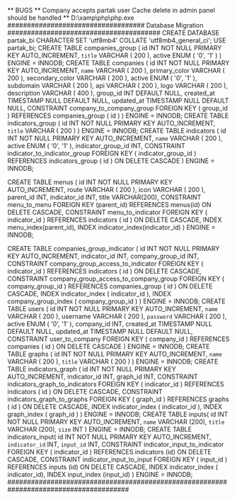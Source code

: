 ** BUGS **
Company accepts partak user
Cache delete in admin panel should be handled
\*\*
D:\\xamp\\php\\php.exe
################################### Database Migration #######################################
CREATE DATABASE partak_bi CHARACTER
SET 'utf8mb4' COLLATE 'utf8mb4_general_ci';
USE partak_bi;
CREATE TABLE companies_group ( id INT NOT NULL PRIMARY KEY AUTO_INCREMENT, `title` VARCHAR ( 200 ), active ENUM ( '0', '1' ) ) ENGINE = INNODB;
CREATE TABLE companies (
id INT NOT NULL PRIMARY KEY AUTO_INCREMENT,
`name` VARCHAR ( 200 ),
primary_color VARCHAR ( 200 ),
secondary_color VARCHAR ( 200 ),
active ENUM ( '0', '1' ),
subdomain VARCHAR ( 200 ),
api VARCHAR ( 200 ),
logo VARCHAR ( 200 ),
description VARCHAR ( 400 ),
group_id INT DEFAULT NULL,
created_at TIMESTAMP NULL DEFAULT NULL,
updated_at TIMESTAMP NULL DEFAULT NULL,
CONSTRAINT company_to_company_group FOREIGN KEY ( group_id ) REFERENCES companies_group ( id )
) ENGINE = INNODB;
CREATE TABLE indicators_group ( id INT NOT NULL PRIMARY KEY AUTO_INCREMENT, `title` VARCHAR ( 200 ) ) ENGINE = INNODB;
CREATE TABLE indicators (
id INT NOT NULL PRIMARY KEY AUTO_INCREMENT,
`name` VARCHAR ( 200 ),
active ENUM ( '0', '1' ),
indicator_group_id INT,
CONSTRAINT indicator_to_indicator_group FOREIGN KEY ( indicator_group_id ) REFERENCES indicators_group ( id ) ON DELETE CASCADE
) ENGINE = INNODB;

CREATE TABLE menus (
id INT NOT NULL PRIMARY KEY AUTO_INCREMENT,
route VARCHAR ( 200 ),
icon VARCHAR ( 200 ),
parent_id INT,
indicator_id INT,
title VARCHAR(200),
CONSTRAINT menu_to_menu FOREIGN KEY (parent_id) REFERENCES menus(id) ON DELETE CASCADE,
CONSTRAINT menu_to_indicator FOREIGN KEY ( indicator_id ) REFERENCES indicators ( id ) ON DELETE CASCADE,
INDEX menu_index(parent_id),
INDEX indicator_index(indicator_id)
) ENGINE = INNODB;

CREATE TABLE companies_group_indicator (
id INT NOT NULL PRIMARY KEY AUTO_INCREMENT,
indicator_id INT,
company_group_id INT,
CONSTRAINT company_group_access_to_indicator FOREIGN KEY ( indicator_id ) REFERENCES indicators ( id ) ON DELETE CASCADE,
CONSTRAINT company_group_access_to_company_group FOREIGN KEY ( company_group_id ) REFERENCES companies_group ( id ) ON DELETE CASCADE,
INDEX indicator_index ( indicator_id ),
INDEX company_group_index ( company_group_id )
) ENGINE = INNODB;
CREATE TABLE users (
id INT NOT NULL PRIMARY KEY AUTO_INCREMENT,
`name` VARCHAR ( 200 ),
username VARCHAR ( 200 ),
`password` VARCHAR ( 200 ),
active ENUM ( '0', '1' ),
company_id INT,
created_at TIMESTAMP NULL DEFAULT NULL,
updated_at TIMESTAMP NULL DEFAULT NULL,
CONSTRAINT user_to_company FOREIGN KEY ( company_id ) REFERENCES companies ( id ) ON DELETE CASCADE
) ENGINE = INNODB;
CREATE TABLE graphs ( id INT NOT NULL PRIMARY KEY AUTO_INCREMENT, `name` VARCHAR ( 200 ), `title` VARCHAR ( 200 ) ) ENGINE = INNODB;
CREATE TABLE indicators_graph (
id INT NOT NULL PRIMARY KEY AUTO_INCREMENT,
indicator_id INT,
graph_id INT,
CONSTRAINT indicators_graph_to_indicators FOREIGN KEY ( indicator_id ) REFERENCES indicators ( id ) ON DELETE CASCADE,
CONSTRAINT indicators_graph_to_graphs FOREIGN KEY ( graph_id ) REFERENCES graphs ( id ) ON DELETE CASCADE,
INDEX indicator_index ( indicator_id ),
INDEX graph_index ( graph_id )
) ENGINE = INNODB;
CREATE TABLE inputs(
id INT NOT NULL PRIMARY KEY AUTO_INCREMENT,
`name` VARCHAR (200),
`title` VARCHAR (200),
`size` INT
) ENGINE = INNODB;
CREATE TABLE indicators_input(
id INT NOT NULL PRIMARY KEY AUTO_INCREMENT,
`indicator_id` INT,
`input_id` INT,
CONSTRAINT indicator_input_to_indicator FOREIGN KEY ( indicator_id ) REFERENCES indicators (id) ON DELETE CASCADE,
CONSTRAINT indicator_input_to_input FOREIGN KEY ( input_id ) REFERENCES inputs (id) ON DELETE CASCADE,
INDEX indicator_index ( indicator_id),
INDEX input_index (input_id)
) ENGINE = INNODB;
#######################################################################################
